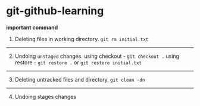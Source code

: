 # git-github-learning


**important command**

1. Deleting files in working directory.
    `git rm initial.txt`
---

2. Undoing `unstaged` changes.
    using checkout -
        `git checkout .`
    using restore - 
        `git restore .` or `git restore initial.txt`
---
3. Deleting untracked files and directory.
   `git clean -dn`
---
4. Undoing stages changes
